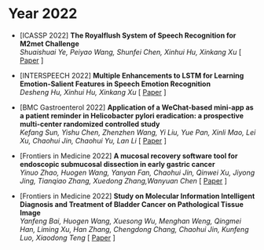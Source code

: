 # Year 2022

- [ICASSP 2022] **The Royalflush System of  Speech Recognition for M2met Challenge**  
*Shuaishuai Ye, Peiyao Wang, Shunfei Chen, Xinhui Hu, Xinkang Xu*  [ [Paper](https://arxiv.org/pdf/2202.01614) ]


- [INTERSPEECH 2022] **Multiple Enhancements to LSTM for Learning Emotion-Salient Features in Speech Emotion Recognition**  
*Desheng Hu, Xinhui Hu, Xinkang Xu*  [ [Paper](https://www.isca-archive.org/interspeech_2022/hu22e_interspeech.pdf) ]


- [BMC Gastroenterol 2022] **Application of a WeChat-based mini-app as a patient reminder in Helicobacter pylori eradication: a prospective multi-center randomized controlled study**  
*Kefang Sun, Yishu Chen, Zhenzhen Wang, Yi Liu, Yue Pan, Xinli Mao, Lei Xu, Chaohui Jin, Chaohui Yu, Lan Li*  [ [Paper](https://link.springer.com/article/10.1186/s12876-022-02614-1) ]

- [Frontiers in Medicine 2022] **A mucosal recovery software  tool for endoscopic submucosal dissection in early gastric cancer**  
*Yinuo Zhao, Huogen Wang, Yanyan Fan, Chaohui Jin, Qinwei Xu, Jiyong Jing, Tianqiao Zhang, Xuedong Zhang,Wanyuan Chen*  [ [Paper](https://www.frontiersin.org/journals/medicine/articles/10.3389/fmed.2022.1001383/full) ]


- [Frontiers in Medicine 2022] **Study on Molecular Information  Intelligent Diagnosis and Treatment of Bladder Cancer on Pathological Tissue  Image**  
*Yanfeng Bai, Huogen Wang, Xuesong Wu, Menghan Weng, Qingmei Han, Liming Xu, Han Zhang, Chengdong Chang, Chaohui Jin, Kunfeng Luo, Xiaodong Teng*  [ [Paper](https://www.frontiersin.org/articles/10.3389/fmed.2022.838182/full) ]


